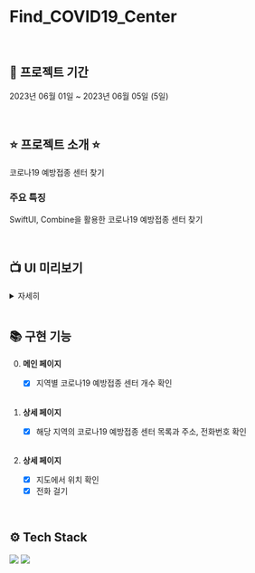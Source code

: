 # Find_COVID19_Center

<br>

## 📆 프로젝트 기간
2023년 06월 01일 ~ 2023년 06월 05일 (5일)

<br>

## ⭐️ 프로젝트 소개 ⭐️
코로나19 예방접종 센터 찾기
<br>

### 주요 특징
SwiftUI, Combine을 활용한 코로나19 예방접종 센터 찾기

<br>

## 📺 UI 미리보기
<details>
    <summary>자세히</summary>
  
https://github.com/z-wook/Find_COVID19_Center/assets/101041221/4a9b6c79-dfec-43af-afcf-58053d7ccf3e

https://github.com/z-wook/Find_COVID19_Center/assets/101041221/733f0c22-c2c9-4a1e-bd26-a67b5e408c99
</details>
<br>

## 📚 구현 기능
0. **메인 페이지**
   - [x] 지역별 코로나19 예방접종 센터 개수 확인
   
   <br>

1. **상세 페이지**
   - [x] 해당 지역의 코로나19 예방접종 센터 목록과 주소, 전화번호 확인
  
   <br>
  
2. **상세 페이지**
   - [x] 지도에서 위치 확인
   - [x] 전화 걸기

<br>

## ⚙️ Tech Stack
<img src="https://img.shields.io/badge/Xcode-147EFB?style=for-the-badge&logo=Xcode&logoColor=white"/></a>
<img src="https://img.shields.io/badge/Swift-F05138?style=for-the-badge&logo=Swift&logoColor=white"/></a>
